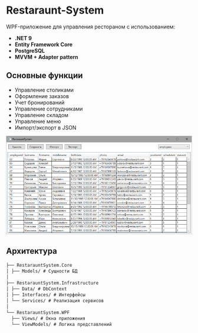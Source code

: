 # Restaraunt-System

WPF-приложение для управления рестораном с использованием:
- **.NET 9**
- **Entity Framework Core**
- **PostgreSQL**
- **MVVM + Adapter pattern**

## Основные функции
- Управление столиками
- Оформление заказов
- Учет бронирований
- Управление сотрудниками
- Управление складом
- Управление меню
- Импорт/экспорт в JSON

![Картинка](./images/image.png)  

## Архитектура
```
├── RestarauntSystem.Core
│ ├── Models/ # Сущности БД
│
├── RestarauntSystem.Infrastructure
│ ├── Data/ # DbContext
│ ├── Interfaces/ # Интерфейсы
│ └── Services/ # Реализация сервисов
│
└── RestarauntSystem.WPF
  ├── Views/ # Окна приложения
  └── ViewModels/ # Логика представлений
```
